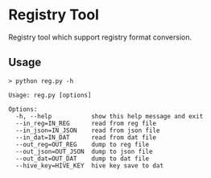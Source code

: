 Registry Tool
===========

Registry tool which support registry format conversion.

## Usage
```
> python reg.py -h

Usage: reg.py [options]

Options:
  -h, --help           show this help message and exit
  --in_reg=IN_REG      read from reg file
  --in_json=IN_JSON    read from json file
  --in_dat=IN_DAT      read from dat file
  --out_reg=OUT_REG    dump to reg file
  --out_json=OUT_JSON  dump to json file
  --out_dat=OUT_DAT    dump to dat file
  --hive_key=HIVE_KEY  hive key save to dat

```

